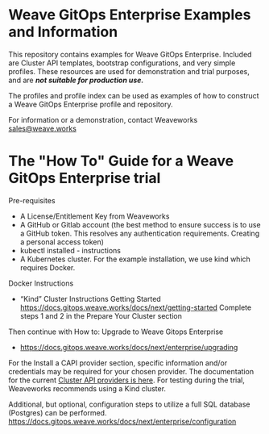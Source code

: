 # Weave GitOps Enterprise Examples and Information
This repository contains examples for Weave GitOps Enterprise. Included are Cluster API templates, bootstrap configurations, and very simple profiles. These resources are used for demonstration and trial purposes, and are ***not suitable for production use.***

The profiles and profile index can be used as examples of how to construct a Weave GitOps Enterprise profile and repository.

For information or a demonstration, contact Weaveworks sales@weave.works

# The "How To" Guide for a Weave GitOps Enterprise trial

Pre-requisites
* A License/Entitlement Key from Weaveworks
* A GitHub or Gitlab account (the best method to ensure success is to use a GitHub token. This resolves any authentication requirements. Creating a personal access token)
* kubectl installed - instructions
* A Kubernetes cluster.  For the example installation, we use kind which requires Docker.

Docker Instructions
* “Kind” Cluster Instructions Getting Started https://docs.gitops.weave.works/docs/next/getting-started
  Complete steps 1 and 2 in the Prepare Your Cluster section

Then continue with How to: Upgrade to Weave Gitops Enterprise
* https://docs.gitops.weave.works/docs/next/enterprise/upgrading

For the Install a CAPI provider section, specific information and/or credentials may be required for your chosen provider. The documentation for the current [Cluster API providers is here](https://cluster-api.sigs.k8s.io/reference/providers.html). For testing during the trial, Weaveworks recommends using a Kind cluster.

Additional, but optional, configuration steps to utilize a full SQL database (Postgres) can be performed.
https://docs.gitops.weave.works/docs/next/enterprise/configuration

